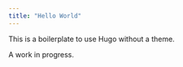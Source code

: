 ```yaml
---
title: "Hello World"
---
```


This is a boilerplate to use Hugo without a theme.

A work in progress.